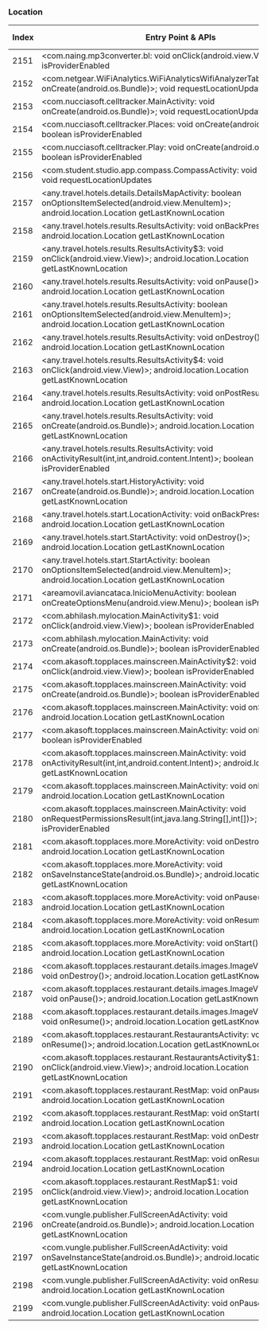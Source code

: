 ### Location
| Index | Entry Point & APIs | Screen shot | Resource id | Label |
| ------------- | ------------- | ------------- |-------------|-------------|
| 2151 | <com.naing.mp3converter.bl: void onClick(android.view.View)>; boolean isProviderEnabled | ![](D:\COSMOS\output\py\Play_win8\Tools\com.naing.mp3converter\com.naing.mp3converter.MainActivity.png) |  | |
| 2152 | <com.netgear.WiFiAnalytics.WiFiAnalyticsWifiAnalyzerTab: void onCreate(android.os.Bundle)>; void requestLocationUpdates | ![](D:\COSMOS\output\py\Play_win8\Tools\com.netgear.WiFiAnalytics\com.netgear.WiFiAnalytics.WiFiAnalyticsWifiAnalyzerTab.png) |  | |
| 2153 | <com.nucciasoft.celltracker.MainActivity: void onCreate(android.os.Bundle)>; void requestLocationUpdates | ![](D:\COSMOS\output\py\Play_win8\Tools\com.nucciasoft.celltracker\com.nucciasoft.celltracker.MainActivity.png) |  | |
| 2154 | <com.nucciasoft.celltracker.Places: void onCreate(android.os.Bundle)>; boolean isProviderEnabled | ![](D:\COSMOS\output\py\Play_win8\Tools\com.nucciasoft.celltracker\com.nucciasoft.celltracker.Places.png) |  | |
| 2155 | <com.nucciasoft.celltracker.Play: void onCreate(android.os.Bundle)>; boolean isProviderEnabled | ![](D:\COSMOS\output\py\Play_win8\Tools\com.nucciasoft.celltracker\com.nucciasoft.celltracker.Play.png) |  | |
| 2156 | <com.student.studio.app.compass.CompassActivity: void onResume()>; void requestLocationUpdates | ![](D:\COSMOS\output\py\Play_win8\Tools\com.pro.app.compass\com.student.studio.app.compass.CompassActivity.png) |  | |
| 2157 | <any.travel.hotels.details.DetailsMapActivity: boolean onOptionsItemSelected(android.view.MenuItem)>; android.location.Location getLastKnownLocation | ![](D:\COSMOS\output\py\Play_win8\Travel_Local\any.travel.hotels\any.travel.hotels.details.DetailsMapActivity.png) |  | |
| 2158 | <any.travel.hotels.results.ResultsActivity: void onBackPressed()>; android.location.Location getLastKnownLocation | ![](D:\COSMOS\output\py\Play_win8\Travel_Local\any.travel.hotels\any.travel.hotels.results.ResultsActivity.png) |  | |
| 2159 | <any.travel.hotels.results.ResultsActivity$3: void onClick(android.view.View)>; android.location.Location getLastKnownLocation | ![](D:\COSMOS\output\py\Play_win8\Travel_Local\any.travel.hotels\any.travel.hotels.results.ResultsActivity.png) |  | |
| 2160 | <any.travel.hotels.results.ResultsActivity: void onPause()>; android.location.Location getLastKnownLocation | ![](D:\COSMOS\output\py\Play_win8\Travel_Local\any.travel.hotels\any.travel.hotels.results.ResultsActivity.png) |  | |
| 2161 | <any.travel.hotels.results.ResultsActivity: boolean onOptionsItemSelected(android.view.MenuItem)>; android.location.Location getLastKnownLocation | ![](D:\COSMOS\output\py\Play_win8\Travel_Local\any.travel.hotels\any.travel.hotels.results.ResultsActivity.png) |  | |
| 2162 | <any.travel.hotels.results.ResultsActivity: void onDestroy()>; android.location.Location getLastKnownLocation | ![](D:\COSMOS\output\py\Play_win8\Travel_Local\any.travel.hotels\any.travel.hotels.results.ResultsActivity.png) |  | |
| 2163 | <any.travel.hotels.results.ResultsActivity$4: void onClick(android.view.View)>; android.location.Location getLastKnownLocation | ![](D:\COSMOS\output\py\Play_win8\Travel_Local\any.travel.hotels\any.travel.hotels.results.ResultsActivity.png) |  | |
| 2164 | <any.travel.hotels.results.ResultsActivity: void onPostResume()>; android.location.Location getLastKnownLocation | ![](D:\COSMOS\output\py\Play_win8\Travel_Local\any.travel.hotels\any.travel.hotels.results.ResultsActivity.png) |  | |
| 2165 | <any.travel.hotels.results.ResultsActivity: void onCreate(android.os.Bundle)>; android.location.Location getLastKnownLocation | ![](D:\COSMOS\output\py\Play_win8\Travel_Local\any.travel.hotels\any.travel.hotels.results.ResultsActivity.png) |  | |
| 2166 | <any.travel.hotels.results.ResultsActivity: void onActivityResult(int,int,android.content.Intent)>; boolean isProviderEnabled | ![](D:\COSMOS\output\py\Play_win8\Travel_Local\any.travel.hotels\any.travel.hotels.results.ResultsActivity.png) |  | |
| 2167 | <any.travel.hotels.start.HistoryActivity: void onCreate(android.os.Bundle)>; android.location.Location getLastKnownLocation | ![](D:\COSMOS\output\py\Play_win8\Travel_Local\any.travel.hotels\any.travel.hotels.start.HistoryActivity.png) |  | |
| 2168 | <any.travel.hotels.start.LocationActivity: void onBackPressed()>; android.location.Location getLastKnownLocation | ![](D:\COSMOS\output\py\Play_win8\Travel_Local\any.travel.hotels\any.travel.hotels.start.LocationActivity.png) |  | |
| 2169 | <any.travel.hotels.start.StartActivity: void onDestroy()>; android.location.Location getLastKnownLocation | ![](D:\COSMOS\output\py\Play_win8\Travel_Local\any.travel.hotels\any.travel.hotels.start.StartActivity.png) |  | |
| 2170 | <any.travel.hotels.start.StartActivity: boolean onOptionsItemSelected(android.view.MenuItem)>; android.location.Location getLastKnownLocation | ![](D:\COSMOS\output\py\Play_win8\Travel_Local\any.travel.hotels\any.travel.hotels.start.StartActivity.png) |  | |
| 2171 | <areamovil.aviancataca.InicioMenuActivity: boolean onCreateOptionsMenu(android.view.Menu)>; boolean isProviderEnabled | ![](D:\COSMOS\output\py\Play_win8\Travel_Local\areamovil.aviancataca\areamovil.aviancataca.InicioMenuActivity.png) |  | |
| 2172 | <com.abhilash.mylocation.MainActivity$1: void onClick(android.view.View)>; boolean isProviderEnabled | ![](D:\COSMOS\output\py\Play_win8\Travel_Local\com.abhilash.mylocation\com.abhilash.mylocation.MainActivity.png) |  | |
| 2173 | <com.abhilash.mylocation.MainActivity: void onCreate(android.os.Bundle)>; boolean isProviderEnabled | ![](D:\COSMOS\output\py\Play_win8\Travel_Local\com.abhilash.mylocation\com.abhilash.mylocation.MainActivity.png) |  | |
| 2174 | <com.akasoft.topplaces.mainscreen.MainActivity$2: void onClick(android.view.View)>; boolean isProviderEnabled | ![](D:\COSMOS\output\py\Play_win8\Travel_Local\com.akasoft.topplaces\com.akasoft.topplaces.mainscreen.MainActivity.png) |  | |
| 2175 | <com.akasoft.topplaces.mainscreen.MainActivity: void onCreate(android.os.Bundle)>; boolean isProviderEnabled | ![](D:\COSMOS\output\py\Play_win8\Travel_Local\com.akasoft.topplaces\com.akasoft.topplaces.mainscreen.MainActivity.png) |  | |
| 2176 | <com.akasoft.topplaces.mainscreen.MainActivity: void onStart()>; android.location.Location getLastKnownLocation | ![](D:\COSMOS\output\py\Play_win8\Travel_Local\com.akasoft.topplaces\com.akasoft.topplaces.mainscreen.MainActivity.png) |  | |
| 2177 | <com.akasoft.topplaces.mainscreen.MainActivity: void onResume()>; boolean isProviderEnabled | ![](D:\COSMOS\output\py\Play_win8\Travel_Local\com.akasoft.topplaces\com.akasoft.topplaces.mainscreen.MainActivity.png) |  | |
| 2178 | <com.akasoft.topplaces.mainscreen.MainActivity: void onActivityResult(int,int,android.content.Intent)>; android.location.Location getLastKnownLocation | ![](D:\COSMOS\output\py\Play_win8\Travel_Local\com.akasoft.topplaces\com.akasoft.topplaces.mainscreen.MainActivity.png) |  | |
| 2179 | <com.akasoft.topplaces.mainscreen.MainActivity: void onPause()>; android.location.Location getLastKnownLocation | ![](D:\COSMOS\output\py\Play_win8\Travel_Local\com.akasoft.topplaces\com.akasoft.topplaces.mainscreen.MainActivity.png) |  | |
| 2180 | <com.akasoft.topplaces.mainscreen.MainActivity: void onRequestPermissionsResult(int,java.lang.String[],int[])>; boolean isProviderEnabled | ![](D:\COSMOS\output\py\Play_win8\Travel_Local\com.akasoft.topplaces\com.akasoft.topplaces.mainscreen.MainActivity.png) |  | |
| 2181 | <com.akasoft.topplaces.more.MoreActivity: void onDestroy()>; android.location.Location getLastKnownLocation | ![](D:\COSMOS\output\py\Play_win8\Travel_Local\com.akasoft.topplaces\com.akasoft.topplaces.more.MoreActivity.png) |  | |
| 2182 | <com.akasoft.topplaces.more.MoreActivity: void onSaveInstanceState(android.os.Bundle)>; android.location.Location getLastKnownLocation | ![](D:\COSMOS\output\py\Play_win8\Travel_Local\com.akasoft.topplaces\com.akasoft.topplaces.more.MoreActivity.png) |  | |
| 2183 | <com.akasoft.topplaces.more.MoreActivity: void onPause()>; android.location.Location getLastKnownLocation | ![](D:\COSMOS\output\py\Play_win8\Travel_Local\com.akasoft.topplaces\com.akasoft.topplaces.more.MoreActivity.png) |  | |
| 2184 | <com.akasoft.topplaces.more.MoreActivity: void onResume()>; android.location.Location getLastKnownLocation | ![](D:\COSMOS\output\py\Play_win8\Travel_Local\com.akasoft.topplaces\com.akasoft.topplaces.more.MoreActivity.png) |  | |
| 2185 | <com.akasoft.topplaces.more.MoreActivity: void onStart()>; android.location.Location getLastKnownLocation | ![](D:\COSMOS\output\py\Play_win8\Travel_Local\com.akasoft.topplaces\com.akasoft.topplaces.more.MoreActivity.png) |  | |
| 2186 | <com.akasoft.topplaces.restaurant.details.images.ImageViewPagerGalary: void onDestroy()>; android.location.Location getLastKnownLocation | ![](D:\COSMOS\output\py\Play_win8\Travel_Local\com.akasoft.topplaces\com.akasoft.topplaces.restaurant.details.images.ImageViewPagerGalary.png) |  | |
| 2187 | <com.akasoft.topplaces.restaurant.details.images.ImageViewPagerGalary: void onPause()>; android.location.Location getLastKnownLocation | ![](D:\COSMOS\output\py\Play_win8\Travel_Local\com.akasoft.topplaces\com.akasoft.topplaces.restaurant.details.images.ImageViewPagerGalary.png) |  | |
| 2188 | <com.akasoft.topplaces.restaurant.details.images.ImageViewPagerGalary: void onResume()>; android.location.Location getLastKnownLocation | ![](D:\COSMOS\output\py\Play_win8\Travel_Local\com.akasoft.topplaces\com.akasoft.topplaces.restaurant.details.images.ImageViewPagerGalary.png) |  | |
| 2189 | <com.akasoft.topplaces.restaurant.RestaurantsActivity: void onResume()>; android.location.Location getLastKnownLocation | ![](D:\COSMOS\output\py\Play_win8\Travel_Local\com.akasoft.topplaces\com.akasoft.topplaces.restaurant.RestaurantsActivity.png) |  | |
| 2190 | <com.akasoft.topplaces.restaurant.RestaurantsActivity$1: void onClick(android.view.View)>; android.location.Location getLastKnownLocation | ![](D:\COSMOS\output\py\Play_win8\Travel_Local\com.akasoft.topplaces\com.akasoft.topplaces.restaurant.RestaurantsActivity.png) |  | |
| 2191 | <com.akasoft.topplaces.restaurant.RestMap: void onPause()>; android.location.Location getLastKnownLocation | ![](D:\COSMOS\output\py\Play_win8\Travel_Local\com.akasoft.topplaces\com.akasoft.topplaces.restaurant.RestMap.png) |  | |
| 2192 | <com.akasoft.topplaces.restaurant.RestMap: void onStart()>; android.location.Location getLastKnownLocation | ![](D:\COSMOS\output\py\Play_win8\Travel_Local\com.akasoft.topplaces\com.akasoft.topplaces.restaurant.RestMap.png) |  | |
| 2193 | <com.akasoft.topplaces.restaurant.RestMap: void onDestroy()>; android.location.Location getLastKnownLocation | ![](D:\COSMOS\output\py\Play_win8\Travel_Local\com.akasoft.topplaces\com.akasoft.topplaces.restaurant.RestMap.png) |  | |
| 2194 | <com.akasoft.topplaces.restaurant.RestMap: void onResume()>; android.location.Location getLastKnownLocation | ![](D:\COSMOS\output\py\Play_win8\Travel_Local\com.akasoft.topplaces\com.akasoft.topplaces.restaurant.RestMap.png) |  | |
| 2195 | <com.akasoft.topplaces.restaurant.RestMap$1: void onClick(android.view.View)>; android.location.Location getLastKnownLocation | ![](D:\COSMOS\output\py\Play_win8\Travel_Local\com.akasoft.topplaces\com.akasoft.topplaces.restaurant.RestMap.png) |  | |
| 2196 | <com.vungle.publisher.FullScreenAdActivity: void onCreate(android.os.Bundle)>; android.location.Location getLastKnownLocation | ![](D:\COSMOS\output\py\Play_win8\Travel_Local\com.akasoft.topplaces\com.vungle.publisher.FullScreenAdActivity.png) |  | |
| 2197 | <com.vungle.publisher.FullScreenAdActivity: void onSaveInstanceState(android.os.Bundle)>; android.location.Location getLastKnownLocation | ![](D:\COSMOS\output\py\Play_win8\Travel_Local\com.akasoft.topplaces\com.vungle.publisher.FullScreenAdActivity.png) |  | |
| 2198 | <com.vungle.publisher.FullScreenAdActivity: void onResume()>; android.location.Location getLastKnownLocation | ![](D:\COSMOS\output\py\Play_win8\Travel_Local\com.akasoft.topplaces\com.vungle.publisher.FullScreenAdActivity.png) |  | |
| 2199 | <com.vungle.publisher.FullScreenAdActivity: void onPause()>; android.location.Location getLastKnownLocation | ![](D:\COSMOS\output\py\Play_win8\Travel_Local\com.akasoft.topplaces\com.vungle.publisher.FullScreenAdActivity.png) |  | |
